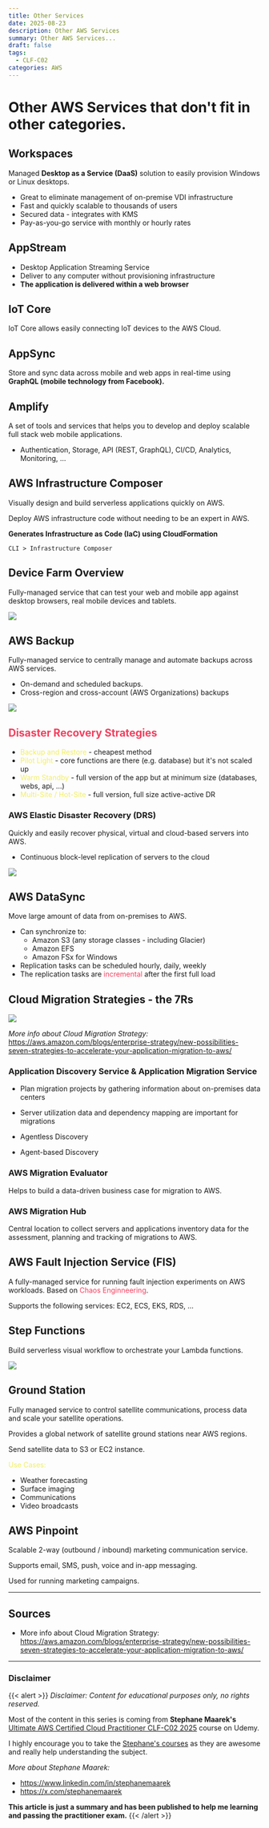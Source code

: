 ```yaml
---
title: Other Services
date: 2025-08-23
description: Other AWS Services
summary: Other AWS Services...
draft: false
tags:
  - CLF-C02
categories: AWS
---
```

# Other AWS Services that don't fit in other categories.

## Workspaces

Managed **Desktop as a Service (DaaS)** solution to easily provision Windows or Linux desktops.

- Great to eliminate management of on-premise VDI infrastructure
- Fast and quickly scalable to thousands of users
- Secured data - integrates with KMS
- Pay-as-you-go service with monthly or hourly rates
## AppStream

- Desktop Application Streaming Service
- Deliver to any computer without provisioning infrastructure
- **The application is delivered within a web browser**
## IoT Core

IoT Core allows easily connecting IoT devices to the AWS Cloud.
## AppSync

Store and sync data across mobile and web apps in real-time using **GraphQL (mobile technology from Facebook).**
## Amplify

A set of tools and services that helps you to develop and deploy scalable full stack web mobile applications.

- Authentication, Storage, API (REST, GraphQL), CI/CD, Analytics, Monitoring, ...
## AWS Infrastructure Composer

Visually design and build serverless applications quickly on AWS.

Deploy AWS infrastructure code without needing to be an expert in AWS.

**Generates Infrastructure as Code (IaC) using CloudFormation**

```AWSConsole
CLI > Infrastructure Composer
```
## Device Farm Overview

Fully-managed service that can test your web and mobile app against desktop browsers, real mobile devices and tablets.

![](./assets/AWS_Device_Farm.png)
## AWS Backup

Fully-managed service to centrally manage and automate backups across AWS services.

- On-demand and scheduled backups.
- Cross-region and cross-account (AWS Organizations) backups

![](./assets/AWS_Backup.png)
## <font color=#f43f5e>Disaster Recovery Strategies</font>

- <font color=#f1ef63>Backup and Restore</font> - cheapest method
- <font color=#f1ef63>Pilot Light</font> - core functions are there (e.g. database) but it's not scaled up
- <font color=#f1ef63>Warm Standby</font> - full version of the app but at minimum size (databases, webs, api, ...)
- <font color=#f1ef63>Multi-Site / Hot-Site</font> - full version, full size active-active DR
### AWS Elastic Disaster Recovery (DRS)

Quickly and easily recover physical, virtual and cloud-based servers into AWS.

- Continuous block-level replication of servers to the cloud

![](./assets/AWS_DRS.png)
## AWS DataSync

Move large amount of data from on-premises to AWS.

- Can synchronize to: 
	- Amazon S3 (any storage classes - including Glacier)
	- Amazon EFS
	- Amazon FSx for Windows
- Replication tasks can be scheduled hourly, daily, weekly
- The replication tasks are <font color=#f43f5e>incremental</font> after the first full load
## Cloud Migration Strategies - the 7Rs

![](./assets/AWS_Cloud_Migration_Strategy.png)

_More info about Cloud Migration Strategy:_ https://aws.amazon.com/blogs/enterprise-strategy/new-possibilities-seven-strategies-to-accelerate-your-application-migration-to-aws/
### Application Discovery Service & Application Migration Service

- Plan migration projects by gathering information about on-premises data centers
- Server utilization data and dependency mapping are important for migrations

- Agentless Discovery
- Agent-based Discovery
### AWS Migration Evaluator

Helps to build a data-driven business case for migration to AWS.
### AWS Migration Hub

Central location to collect servers and applications inventory data for the assessment, planning and tracking of migrations to AWS.
## AWS Fault Injection Service (FIS)

A fully-managed service for running fault injection experiments on AWS workloads. Based on <font color=#f43f5e>Chaos Enginneering</font>.

Supports the following services: EC2, ECS, EKS, RDS, ...
## Step Functions

Build serverless visual workflow to orchestrate your Lambda functions.

![](./assets/AWS_Step_Functions.png)
## Ground Station

Fully managed service to control satellite communications, process data and scale your satellite operations.

Provides a global network of satellite ground stations near AWS regions.

Send satellite data to S3 or EC2 instance.

<font color=#f1ef63>Use Cases:</font>
- Weather forecasting
- Surface imaging
- Communications
- Video broadcasts
## AWS Pinpoint

Scalable 2-way (outbound / inbound) marketing communication service.

Supports email, SMS, push, voice and in-app messaging.

Used for running marketing campaigns.

---
## Sources

- More info about Cloud Migration Strategy: https://aws.amazon.com/blogs/enterprise-strategy/new-possibilities-seven-strategies-to-accelerate-your-application-migration-to-aws/

---
### Disclaimer

{{< alert >}}
_Disclaimer: Content for educational purposes only, no rights reserved._

Most of the content in this series is coming from **Stephane Maarek's** [Ultimate AWS Certified Cloud Practitioner CLF-C02 2025](https://www.udemy.com/course/aws-certified-cloud-practitioner-new/) course on Udemy.

I highly encourage you to take the [Stephane's courses](https://www.udemy.com/user/stephane-maarek/) as they are awesome and really help understanding the subject.

_More about Stephane Maarek:_

- https://www.linkedin.com/in/stephanemaarek
- https://x.com/stephanemaarek

**This article is just a summary and has been published to help me learning and passing the practitioner exam.**
{{< /alert >}}

